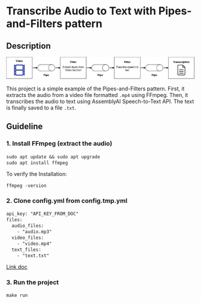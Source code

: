 # Transcribe Audio to Text with Pipes-and-Filters pattern

## Description
![transcribe_video.drawio.png](assets/img/transcribe_video.drawio.png)

This project is a simple example of the Pipes-and-Filters pattern. 
First, it extracts the audio from a video file formatted `.mp4` using FFmpeg. 
Then, it transcribes the audio to text using AssemblyAI Speech-to-Text API. 
The text is finally saved to a file `.txt`.

## Guideline

### 1. Install FFmpeg (extract the audio)
```
sudo apt update && sudo apt upgrade
sudo apt install ffmpeg
```
To verify the Installation:
```
ffmpeg -version
```

### 2. Clone config.yml from config.tmp.yml
```
api_key: "API_KEY_FROM_DOC"
files:
  audio_files:
    - "audio.mp3"
  video_files:
    - "video.mp4"
  text_files:
    - "text.txt"
```
[Link doc](https://docs.google.com/document/d/1ZD19IvNdWFU6cACiYj5s9yAKadfcLu0A78bBGOyuEjY/edit?usp=sharing)

### 3. Run the project
```
make run
```